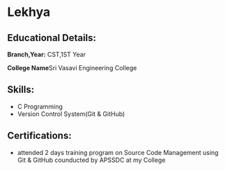 # Lekhya
## Educational Details:
**Branch,Year:** CST,1ST Year

**College Name**Sri Vasavi Engineering College
## Skills:
- C Programming
- Version Control System(Git & GitHub)
## Certifications:
- attended 2 days training program on Source Code Management using Git & GitHub counducted by APSSDC at my College
